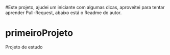 #Este projeto, ajudei um iniciante com algumas dicas, aproveitei para tentar aprender Pull-Request, abaixo está o Readme do autor.

# primeiroProjeto
Projeto de estudo
